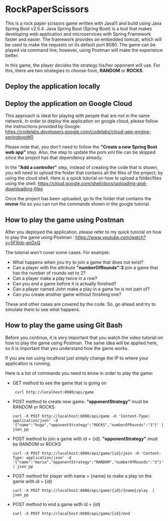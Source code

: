 # RockPaperScissors
This is a rock paper scissors game written with Java11 and build using Java Spring Boot v2.5.4. Java Spring Boot (Spring Boot) is a tool that makes developing web application and microservices with Spring Framework faster and easier. The framework provides an embedded tomcat, which will be used to make the requests on its default port 8080. 
The game can be played via command line, however, using Postman will make the experience better.

In this game, the player decides the strategy his/her opponent will use. 
For this, there are two strategies to choose from, **RANDOM** or **ROCKS**.

## Deploy the application locally

## Deploy the application on Google Cloud
This approach is ideal for playing with people that are not in the same network.
In order to deploy the application on google cloud, please follow the instructions provided by Google: https://codelabs.developers.google.com/codelabs/cloud-app-engine-springboot#0

Please note that, you don't need to follow the **"Create a new Spring Boot web app"** step. Also, the step to update the pom.xml file can be skipped since the project has that dependency already. 

In the **"Add a controller"** step, instead of creating the code that is shown, you will need to upload the folder that contains all the files of the project, by using the cloud shell. Here is a quick tutorial on how to upload a folder/files using the shell: https://cloud.google.com/shell/docs/uploading-and-downloading-files

Once the project has been uploaded, go to the folder that contains the **mvnw** file so you can run the commands shown in the google tutorial.

## How to play the game using Postman
After you deployed the application, please refer to my quick tutorial on how to play the game using Postman : https://www.youtube.com/watch?v=5FXob-goDxQ

The tutorial won't cover some cases. For example: 
- What happens when you try to join a game that does not exist? 
- Can a player with the attribute **"numberOfRounds":3** join a game that has the number of rounds set to 2? 
- Can a player make a play twice in a row? 
- Can you end a game before it is actually finished?
- Can a player named John make a play in a game he is not part of?
- Can you create another game without finishing one?

These and other cases are covered by the code. So, go ahead and try to simulate them to see what happens.


## How to play the game using Git Bash
Before you continue, it is very important that you watch the video tutorial on how to play the game using Postman. The same idea will be applied here, so it is important that you understand how the game works.

If you are not using localhost just simply change the IP to where your application is running.

Here is a list of commands you need to know in order to play the game:

- GET method  to see the game that is going on
 
       curl http://localhost:8080/api/game
       
- POST method to create new game. **"opponentStrategy"** must be RANDOM or ROCKS
                                              
      curl -X POST http://localhost:8080/api/game -H 'Content-Type: application/json' -d '{"name":"hugo","opponentStrategy":"ROCKS","numberOfRounds":"3"}' | json_pp
    
- POST method to join a game with id = {id}. **"opponentStrategy"** must be RANDOM or ROCKS

      curl -X POST http://localhost:8080/api/game/{id}/join -H 'Content-Type: application/json' -d '{"name":"maria","opponentStrategy":"RANDOM","numberOfRounds":"3"}' | json_pp
      
- POST method for player with name = {name} to make a play on the game with id = {id}

      curl -X POST http://localhost:8080/api/game/{id}/{name}/play  | json_pp
      
- POST method to end a game with id = {id}

      curl -X POST http://localhost:8080/api/game/{id}/end
